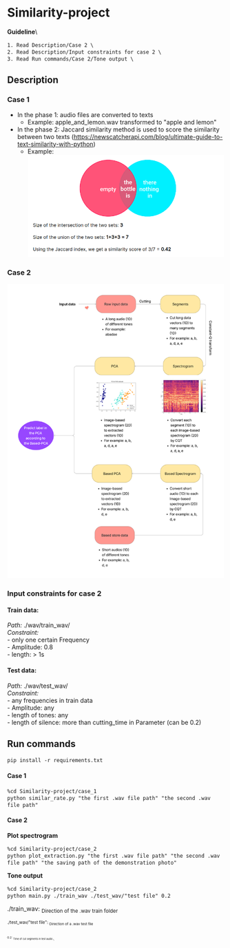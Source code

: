# Similarity-project
**Guideline**\

    1. Read Description/Case 2 \
    2. Read Description/Input constraints for case 2 \
    3. Read Run commands/Case 2/Tone output \
## Description
### Case 1
- In the phase 1: audio files are converted to texts
    - Example: apple_and_lemon.wav transformed to "apple and lemon"
- In the phase 2: Jaccard similarity method is used to score the similarity between two texts
(https://newscatcherapi.com/blog/ultimate-guide-to-text-similarity-with-python)
    - Example: ![alt text](https://github.com/tdkhoa1212/Similarity-project/blob/main/images/matric.png)

### Case 2
![alt text](https://github.com/tdkhoa1212/Similarity-project/blob/main/images/case_2.png)

### Input constraints for case 2
#### Train data: 
*Path:* ./wav/train_wav/ \
*Constraint:* \
    - only one certain Frequency \
    - Amplitude: 0.8 \
    - length: > 1s 



#### Test data:
*Path:* ./wav/test_wav/ \
*Constraint:*  \
    - any frequencies in train data \
    - Amplitude: any \
    - length of tones: any \
    - length of silence: more than cutting_time in Parameter (can be 0.2) 


## Run commands
    pip install -r requirements.txt

#### Case 1
    %cd Similarity-project/case_1
    python similar_rate.py "the first .wav file path" "the second .wav file path"

#### Case 2
**Plot spectrogram**

    %cd Similarity-project/case_2
    python plot_extraction.py "the first .wav file path" "the second .wav file path" "the saving path of the demonstration photo"

**Tone output**

    %cd Similarity-project/case_2
    python main.py ./train_wav ./test_wav/"test file" 0.2

./train_wav: <sub> Direction of the .wav train folder <sub> \
./test_wav/"test file": <sub> Direction of a .wav test file <sub> \
0.2: <sub> Time of cut segments in test audio <sub> \

